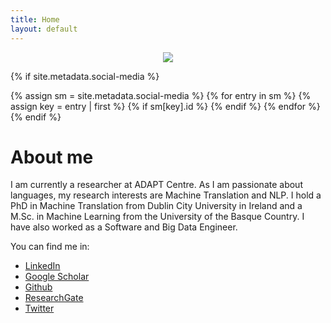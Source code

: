```yaml
---
title: Home
layout: default
---
```


<div style="text-align: center">
	<img class="post-image" src="{{ site.baseurl }}/files/profile.png" />
</div>



<link rel="stylesheet" href="https://cdnjs.cloudflare.com/ajax/libs/font-awesome/4.7.0/css/font-awesome.min.css">

<div class="socialmedia" style="text-align: center">
<a href="https://ie.linkedin.com/in/albertoponcelas/en">
	<i class="fa fa-linkedin-square"></i>
</a>
<a href="https://scholar.google.com/citations?user=OHKfbi4AAAAJ">
	<i class="fa fa-graduation-cap"></i>
</a>
<a href="https://github.com/alberto-poncelas">
	<i class="fa fa-github-square"></i>
</a>
<a href="https://twitter.com/albponcelas">
	<i class="fa fa-twitter-square"></i>
</a>
</div>

{% if site.metadata.social-media %}
<div id="social-media">
    {% assign sm = site.metadata.social-media %}
    {% for entry in sm %}
        {% assign key = entry | first %}
        {% if sm[key].id %}
            <a href="{{ sm[key].href }}{{ sm[key].id }}" title="{{ sm[key].title }}"><i class="fa {{ sm[key].fa-icon }}"></i></a>
        {% endif %}
    {% endfor %}
</div>
{% endif %}




# About me

I am currently a researcher at ADAPT Centre. As I am passionate about languages, my research interests are Machine Translation and NLP. I hold a PhD in Machine Translation from Dublin City University in Ireland and a M.Sc. in Machine Learning from the University of the Basque Country. I have also worked as a Software and Big Data Engineer.



You can find me in:

* [LinkedIn][linkedin]
* [Google Scholar][gscholar]
* [Github][github]
* [ResearchGate][researchgate]
* [Twitter][twitter]



[linkedin]: https://ie.linkedin.com/in/albertoponcelas/en
[gscholar]: https://scholar.google.com/citations?user=OHKfbi4AAAAJ
[github]: https://github.com/alberto-poncelas
[researchgate]: https://www.researchgate.net/profile/Alberto_Poncelas
[twitter]: https://twitter.com/albponcelas

